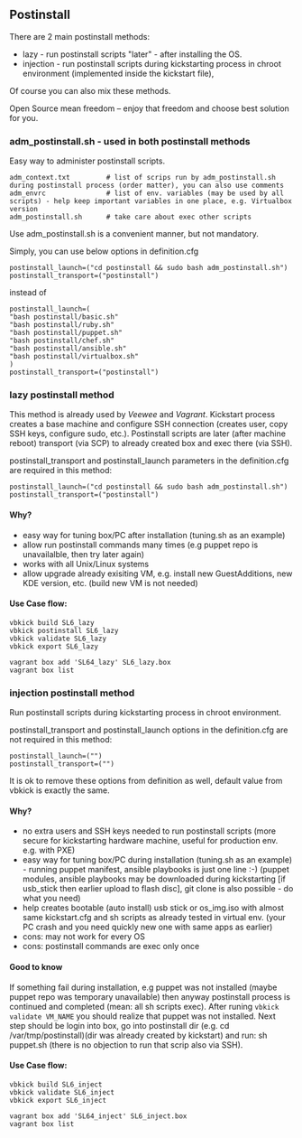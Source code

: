## Postinstall

There are 2 main postinstall methods:
 - lazy - run postinstall scripts "later" - after installing the OS.
 - injection - run postinstall scripts during kickstarting process in chroot environment (implemented inside the kickstart file),

Of course you can also mix these methods.

Open Source mean freedom – enjoy that freedom and choose best solution for you.


### adm_postinstall.sh - used in both postinstall methods

Easy way to administer postinstall scripts.
```
adm_context.txt         # list of scrips run by adm_postinstall.sh during postinstall process (order matter), you can also use comments
adm_envrc               # list of env. variables (may be used by all scripts) - help keep important variables in one place, e.g. Virtualbox version
adm_postinstall.sh      # take care about exec other scripts
```

Use adm_postinstall.sh is a convenient manner, but not mandatory.

Simply, you can use below options in definition.cfg

```
postinstall_launch=("cd postinstall && sudo bash adm_postinstall.sh")
postinstall_transport=("postinstall")
```

instead of

```
postinstall_launch=(
"bash postinstall/basic.sh"
"bash postinstall/ruby.sh"
"bash postinstall/puppet.sh"
"bash postinstall/chef.sh"
"bash postinstall/ansible.sh"
"bash postinstall/virtualbox.sh"
)
postinstall_transport=("postinstall")
```

### lazy postinstall method

This method is already used by *Veewee* and *Vagrant*.
Kickstart process creates a base machine and configure SSH connection (creates user, copy SSH keys, configure sudo, etc.).
Postinstall scripts are later (after machine reboot) transport (via SCP) to already created box and exec there (via SSH).

postinstall_transport and postinstall_launch parameters in the definition.cfg are required in this method:
```
postinstall_launch=("cd postinstall && sudo bash adm_postinstall.sh")
postinstall_transport=("postinstall")
```

#### Why?

 - easy way for tuning box/PC after installation (tuning.sh as an example)
 - allow run postinstall commands many times (e.g puppet repo is unavailalble, then try later again)
 - works with all Unix/Linux systems
 - allow upgrade already exisiting VM, e.g. install new GuestAdditions, new KDE version, etc. (build new VM is not needed)


#### Use Case flow:
```
vbkick build SL6_lazy
vbkick postinstall SL6_lazy
vbkick validate SL6_lazy
vbkick export SL6_lazy

vagrant box add 'SL64_lazy' SL6_lazy.box
vagrant box list
```

### injection postinstall method

Run postinstall scripts during kickstarting process in chroot environment.

postinstall_transport and postinstall_launch options in the definition.cfg are not required in this method:
```
postinstall_launch=("")
postinstall_transport=("")
```
It is ok to remove these options from definition as well, default value from vbkick is exactly the same.

#### Why?

 - no extra users and SSH keys needed to run postinstall scripts (more secure for kickstarting hardware machine, useful for production env. e.g. with PXE)
 - easy way for tuning box/PC during installation (tuning.sh as an example) - running puppet manifest, ansible playbooks is just one line :-) (puppet modules, ansible playbooks may be downloaded during kickstarting [if usb_stick then earlier upload to flash disc], git clone is also possible - do what you need)
 - help creates bootable (auto install) usb stick or os_img.iso with almost same kickstart.cfg and sh scripts as already tested in virtual env. (your PC crash and you need quickly new one with same apps as earlier)
 - cons: may not work for every OS
 - cons: postinstall commands are exec only once

#### Good to know

If something fail during installation, e.g puppet was not installed (maybe puppet repo was temporary unavailable) then anyway postinstall process is continued and completed (mean: all sh scripts exec). After runing `vbkick validate VM_NAME` you should realize that puppet was not installed. Next step should be login into box, go into postinstall dir (e.g. cd /var/tmp/postinstall)(dir was already created by kickstart) and run: sh puppet.sh (there is no objection to run that scrip also via SSH).


#### Use Case flow:
```
vbkick build SL6_inject
vbkick validate SL6_inject
vbkick export SL6_inject

vagrant box add 'SL64_inject' SL6_inject.box
vagrant box list
```
